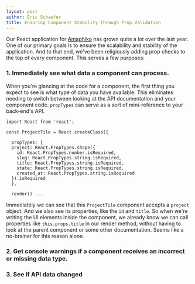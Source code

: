 ```yaml
---
layout: post
author: Eric Schaefer
title: Ensuring Component Stability Through Prop Validation
---
```


Our React application for [Amaphiko](https://amaphiko.redbull.com) has grown quite a lot over the last year. One of our primary goals is to ensure the scalability and stability of the application. And to that end, we've been religiously adding prop checks to the top of every component. This serves a few purposes:

### 1. Immediately see what data a component can process.

When you're glancing at the code for a component, the first thing you expect to see is what type of data you have available. This eliminates needing to switch between looking at the API documentation and your component code. `propTypes` can serve as a sort of mini-reference to your back-end's API.

```
import React from 'react';

const ProjectTile = React.createClass({

  propTypes: {
  project: React.PropTypes.shape({
    id: React.PropTypes.number.isRequired,
    slug: React.PropTypes.string.isRequired,
    title: React.PropTypes.string.isRequired,
    state: React.PropTypes.string.isRequired,
    created_at: React.PropTypes.string.isRequired
  }).isRequired
  },

  render() ...

```

Immediately we can see that this `ProjectTile` component accepts a `project` object. And we also see its properties, like the `id` and `title`. So when we're writing the UI elements inside the component, we already know we can call properties like `this.props.title` in our render method, without having to look at the parent component or some other documentation. Seems like a no-brainer for this reason alone.


### 2. Get console warnings if a component receives an incorrect or missing data type.


### 3. See if API data changed




